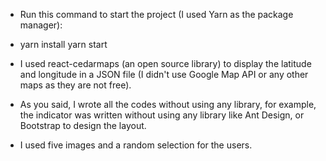 - Run this command to start the project (I used Yarn as the package manager): 
- 
    yarn install 
    yarn start

- I used react-cedarmaps (an open source library) to display the latitude and longitude in a JSON file (I didn't  use Google Map API or any other maps as they are not free).
- As you said, I wrote all the codes without using any library, for example, the indicator was written without using any library like Ant Design, or Bootstrap to design the layout.

- I used five images and a random selection for the users.
